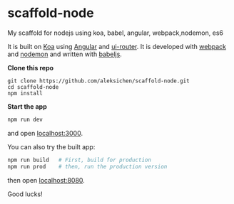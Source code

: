 # scaffold-node
My scaffold for nodejs using koa, babel, angular, webpack,nodemon, es6

It is built on [Koa](https://github.com/koajs/koa) using [Angular](https://github.com/angular/angular.js) 
and [ui-router](https://github.com/angular-ui/ui-router). It is developed with [webpack](http://webpack.github.io) and [nodemon](https://github.com/remy/nodemon) 
and written with [babeljs](http://babeljs.io). 

**Clone this repo**

```
git clone https://github.com/aleksichen/scaffold-node.git
cd scaffold-node
npm install
```

**Start the app**

```bash
npm run dev
```

and open [localhost:3000](http://localhost:3000).

You can also try the built app:

```bash
npm run build   # First, build for production
npm run prod    # then, run the production version
```

then open [localhost:8080](http://localhost:8080).


Good lucks!
